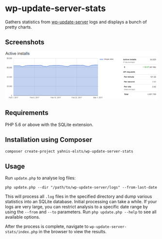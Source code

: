 # wp-update-server-stats
Gathers statistics from [wp-update-server](https://github.com/YahnisElsts/wp-update-server) logs and displays a bunch of pretty charts.

Screenshots
-----------

![Active installs](screenshots/active-installs.png)

Requirements
------------
PHP 5.6 or above with the SQLite extension.

Installation using Composer
---------------------------

```
composer create-project yahnis-elsts/wp-update-server-stats
```

Usage
-----

Run `update.php` to analyse log files:
```
php update.php --dir "/path/to/wp-update-server/logs" --from-last-date
```

This will process all `.log` files in the specified directory and dump various statistics into an SQLite database. Initial processing can take a while. If your logs are very large, you can restrict analysis to a specific date range by using the `--from` and `--to` parameters. Run `php update.php --help` to see all available options.

After the process is complete, navigate to `wp-update-server-stats/index.php` in the browser to view the results.